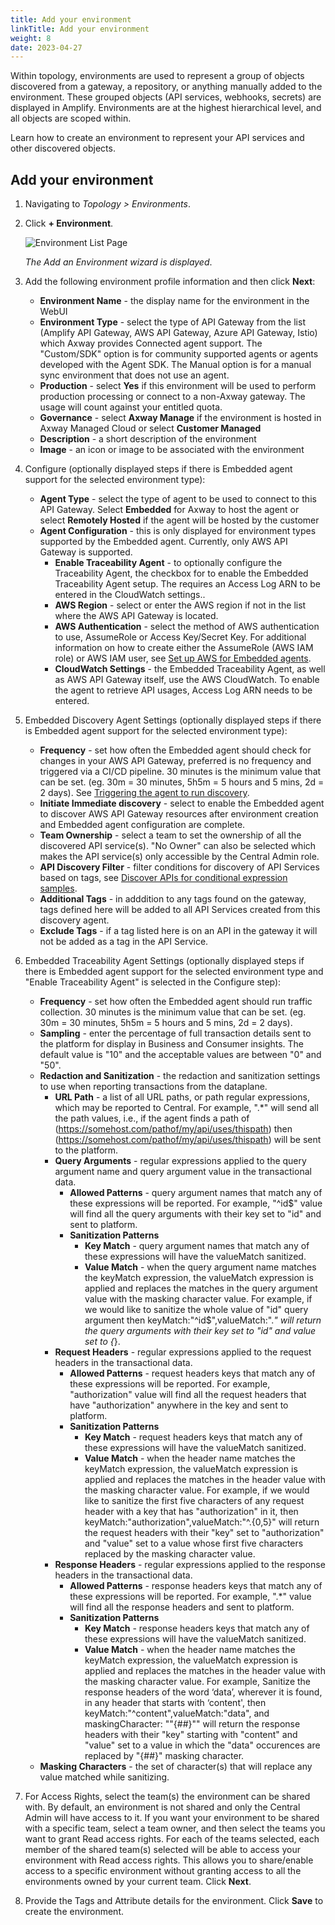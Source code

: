 ```yaml
---
title: Add your environment
linkTitle: Add your environment
weight: 8
date: 2023-04-27
---
```

Within topology, environments are used to represent a group of objects discovered from a gateway, a repository, or anything manually added to the environment.  These grouped objects (API services, webhooks, secrets) are displayed in Amplify. Environments are at the highest hierarchical level, and all objects are scoped within.

Learn how to create an environment to represent your API services and other discovered objects.

## Add your environment

1. Navigating to *Topology > Environments*.
2. Click **+ Environment**.

    ![Environment List Page](/Images/central/EnvironmentListPage.png)

    *The Add an Environment wizard is displayed*.

3. Add the following environment profile information and then click **Next**:

    * **Environment Name** - the display name for the environment in the WebUI
    * **Environment Type** - select the type of API Gateway from the list (Amplify API Gateway, AWS API Gateway, Azure API Gateway, Istio) which Axway provides Connected agent support.  The "Custom/SDK" option is for community supported agents or agents developed with the Agent SDK.   The Manual option is for a manual sync environment that does not use an agent.
    * **Production** - select **Yes** if this environment will be used to perform production processing or connect to a non-Axway gateway. The usage will count against your entitled quota.
    * **Governance** - select **Axway Manage** if the environment is hosted in Axway Managed Cloud or select **Customer Managed**
    * **Description** - a short description of the environment
    * **Image** - an icon or image to be associated with the environment

4. Configure (optionally displayed steps if there is Embedded agent support for the selected environment type):

    * **Agent Type** - select the type of agent to be used to connect to this API Gateway. Select **Embedded** for Axway to host the agent or select **Remotely Hosted** if the agent will be hosted by the customer
    * **Agent Configuration** - this is only displayed for environment types supported by the Embedded agent. Currently, only AWS API Gateway is supported.
         * **Enable Traceability Agent** - to optionally configure the Traceability Agent, the checkbox for to enable the Embedded Traceability Agent setup. The requires an Access Log ARN to be entered in the CloudWatch settings..
         * **AWS Region** - select or enter the AWS region if not in the list where the AWS API Gateway is located.
         * **AWS Authentication** - select the method of AWS authentication to use, AssumeRole or Access Key/Secret Key. For additional information on how to create either the AssumeRole (AWS IAM role) or AWS IAM user, see [Set up AWS for Embedded agents](/docs/connect_manage_environ/connect_aws_gateway/#embedded-aws-agent-setup).
         * **CloudWatch Settings** - the Embedded Traceability Agent, as well as AWS API Gateway itself, use the AWS CloudWatch. To enable the agent to retrieve API usages, Access Log ARN needs to be entered.

5. Embedded Discovery Agent Settings (optionally displayed steps if there is Embedded agent support for the selected environment type):

   * **Frequency** - set how often the Embedded agent should check for changes in your AWS API Gateway, preferred is no frequency and triggered via a CI/CD pipeline. 30 minutes is the minimum value that can be set. (eg. 30m = 30 minutes, 5h5m = 5 hours and 5 mins, 2d = 2 days). See [Triggering the agent to run discovery](/docs/connect_manage_environ/connect_aws_gateway/deploy-embedded-agents/#triggering-the-agent-to-run-discovery).
   * **Initiate Immediate discovery** - select to enable the Embedded agent to discover AWS API Gateway resources after environment creation and Embedded agent configuration are complete.
   * **Team Ownership** - select a team to set the ownership of all the discovered API service(s). "No Owner" can also be selected which makes the API service(s) only accessible by the Central Admin role.
   * **API Discovery Filter** - filter conditions for discovery of API Services based on tags, see [Discover APIs for conditional expression samples](/docs/connect_manage_environ/connect_aws_gateway/#filtering-apis-to-be-discovered-1).
   * **Additional Tags** - in adddition to any tags found on the gateway, tags defined here will be added to all API Services created from this discovery agent.
   * **Exclude Tags** - if a tag listed here is on an API in the gateway it will not be added as a tag in the API Service.

6. Embedded Traceability Agent Settings (optionally displayed steps if there is Embedded agent support for the selected environment type and "Enable Traceability Agent" is selected in the Configure step):

   * **Frequency** - set how often the Embedded agent should run traffic collection. 30 minutes is the minimum value that can be set. (eg. 30m = 30 minutes, 5h5m = 5 hours and 5 mins, 2d = 2 days).
   * **Sampling** - enter the percentage of full transaction details sent to the platform for display in Business and Consumer insights. The default value is "10" and the acceptable values are between "0" and "50".
   * **Redaction and Sanitization** - the redaction and sanitization settings to use when reporting transactions from the dataplane.
       * **URL Path** - a list of all URL paths, or path regular expressions, which may be reported to Central. For example, ".*" will send all the path values, i.e., if the agent finds a path of (https://somehost.com/pathof/my/api/uses/thispath) then (https://somehost.com/pathof/my/api/uses/thispath) will be sent to the platform.
       * **Query Arguments** - regular expressions applied to the query argument name and query argument value in the transactional data.
           * **Allowed Patterns** - query argument names that match any of these expressions will be reported. For example, "^id$" value will find all the query arguments with their key set to "id" and sent to platform.
           * **Sanitization Patterns**
               * **Key Match** - query argument names that match any of these expressions will have the valueMatch sanitized.
               * **Value Match** - when the query argument name matches the keyMatch expression, the valueMatch expression is applied and replaces the matches in the query argument value with the masking character value.
               For example, if we would like to sanitize the whole value of "id" query argument then keyMatch:"^id$",valueMatch:".*" will return the query arguments with their key set to "id" and value set to {*}.
       * **Request Headers** - regular expressions applied to the request headers in the transactional data.
           * **Allowed Patterns** - request headers keys that match any of these expressions will be reported. For example, "authorization" value will find all the request headers that have "authorization" anywhere in the key and sent to platform.
           * **Sanitization Patterns**
               * **Key Match** - request headers keys that match any of these expressions will have the valueMatch sanitized.
               * **Value Match** - when the header name matches the keyMatch expression, the valueMatch expression is applied and replaces the matches in the header value with the masking character value.
               For example, if we would like to sanitize the first five characters of any request header with a key that has "authorization" in it, then keyMatch:"authorization",valueMatch:"^.{0,5}" will return the request headers with their "key" set to "authorization" and "value" set to a value whose first five characters replaced by the masking character value.
       * **Response Headers** - regular expressions applied to the response headers in the transactional data.
           * **Allowed Patterns** - response headers keys that match any of these expressions will be reported. For example, ".*" value will find all the response headers and sent to platform.
           * **Sanitization Patterns**
               * **Key Match** - response headers keys that match any of these expressions will have the valueMatch sanitized.
               * **Value Match** - when the header name matches the keyMatch expression, the valueMatch expression is applied and replaces the matches in the header value with the masking character value.
               For example, Sanitize the response headers of the word ‘data’, wherever it is found, in any header that starts with ‘content', then keyMatch:"^content",valueMatch:"data", and maskingCharacter: ""{##}"" will return the response headers with their "key" starting with "content" and "value" set to a value in which the "data" occurences are replaced by "{##}" masking character.
   * **Masking Characters** - the set of character(s) that will replace any value matched while sanitizing.

7. For Access Rights, select the team(s) the environment can be shared with. By default, an environment is not shared and only the Central Admin will have access to it. If you want your environment to be shared with a specific team, select a team owner, and then select the teams you want to grant Read access rights. For each of the teams selected, each member of the shared team(s) selected will be able to access your environment with Read access rights. This allows you to share/enable access to a specific environment without granting access to all the environments owned by your current team. Click **Next**.

8. Provide the Tags and Attribute details for the environment. Click **Save** to create the environment.
